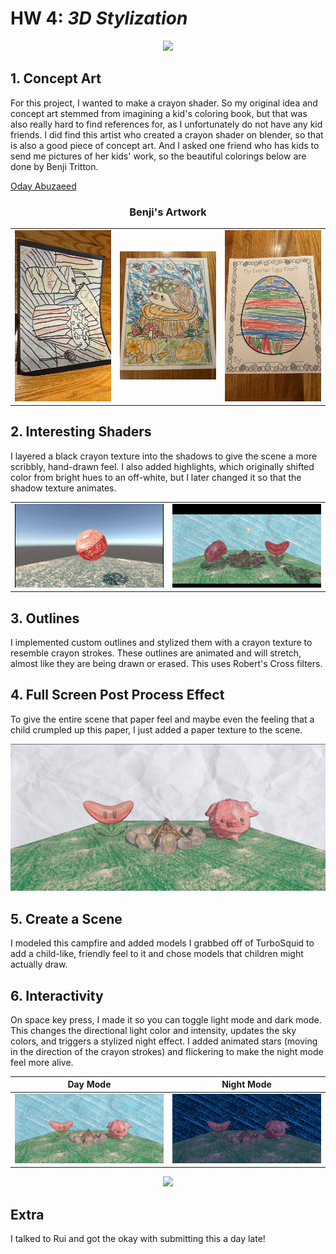 # HW 4: *3D Stylization*

<p align="center">
  <img src="images/full2.gif" width="600">
</p>


## 1. Concept Art
For this project, I wanted to make a crayon shader. So my original idea and concept art stemmed from imagining a kid's coloring book, but that was also really hard to find references for, as I unfortunately do not have any kid friends. I did find this artist who created a crayon shader on blender, so that is also a good piece of concept art. And I asked one friend who has kids to send me pictures of her kids' work, so the beautiful colorings below are done by Benji Tritton.

[Oday Abuzaeed](https://www.artstation.com/artwork/vJd9KO)

<div align="center">
  <h3>Benji's Artwork</h3>
  <table>
    <tr>
      <td><img src="images/benji.JPG" width="200"></td>
      <td><img src="images/benji2.JPG" width="200"></td>
      <td><img src="images/benji3.JPG" width="200"></td>
    </tr>
  </table>
</div>


## 2. Interesting Shaders
I layered a black crayon texture into the shadows to give the scene a more scribbly, hand-drawn feel. I also added highlights, which originally shifted color from bright hues to an off-white, but I later changed it so that the shadow texture animates.

|  |  |
|---------|------------|
| <img src="images/shader.gif" width="450"> | <img src="images/shadows.gif" width="450"> |

## 3. Outlines
I implemented custom outlines and stylized them with a crayon texture to resemble crayon strokes. These outlines are animated and will stretch, almost like they are being drawn or erased. This uses Robert's Cross filters.

## 4. Full Screen Post Process Effect
To give the entire scene that paper feel and maybe even the feeling that a child crumpled up this paper, I just added a paper texture to the scene.

![](images/paper.png)

## 5. Create a Scene
I modeled this campfire and added models I grabbed off of TurboSquid to add a child-like, friendly feel to it and chose models that children might actually draw.

## 6. Interactivity
On space key press, I made it so you can toggle light mode and dark mode. This changes the directional light color and intensity, updates the sky colors, and triggers a stylized night effect. I added animated stars (moving in the direction of the crayon strokes) and flickering to make the night mode feel more alive.

| Day Mode | Night Mode |
|---------|------------|
| ![](images/day.png) | ![](images/night.png) |

<p align="center">
  <img src="images/twinkle.gif" width="600">
</p>


## Extra
I talked to Rui and got the okay with submitting this a day late!



